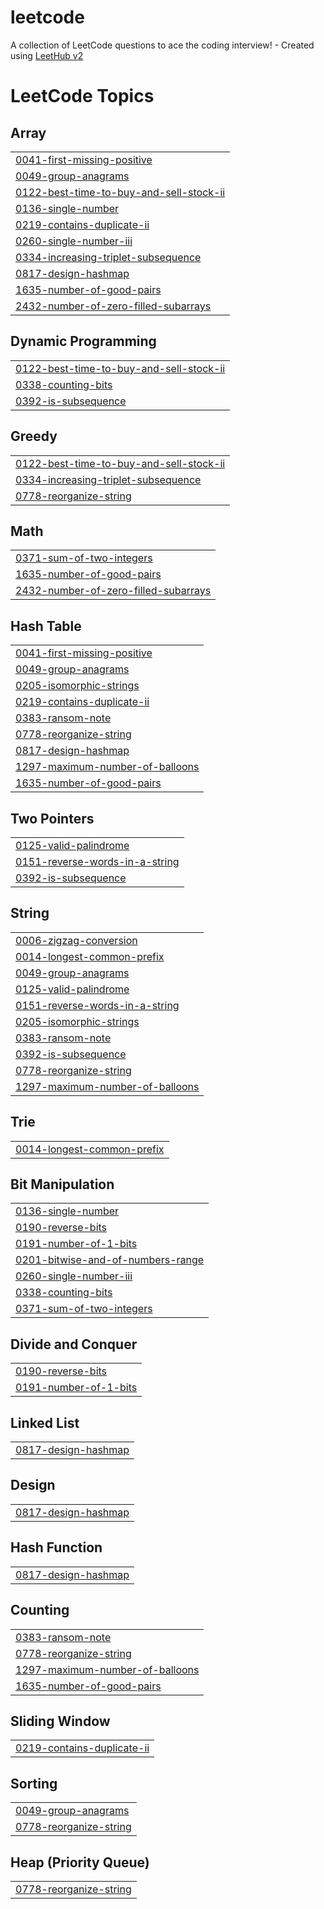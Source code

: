 # leetcode
A collection of LeetCode questions to ace the coding interview! - Created using [LeetHub v2](https://github.com/arunbhardwaj/LeetHub-2.0)

<!---LeetCode Topics Start-->
# LeetCode Topics
## Array
|  |
| ------- |
| [0041-first-missing-positive](https://github.com/lithigesh1/leetcode/tree/master/0041-first-missing-positive) |
| [0049-group-anagrams](https://github.com/lithigesh1/leetcode/tree/master/0049-group-anagrams) |
| [0122-best-time-to-buy-and-sell-stock-ii](https://github.com/lithigesh1/leetcode/tree/master/0122-best-time-to-buy-and-sell-stock-ii) |
| [0136-single-number](https://github.com/lithigesh1/leetcode/tree/master/0136-single-number) |
| [0219-contains-duplicate-ii](https://github.com/lithigesh1/leetcode/tree/master/0219-contains-duplicate-ii) |
| [0260-single-number-iii](https://github.com/lithigesh1/leetcode/tree/master/0260-single-number-iii) |
| [0334-increasing-triplet-subsequence](https://github.com/lithigesh1/leetcode/tree/master/0334-increasing-triplet-subsequence) |
| [0817-design-hashmap](https://github.com/lithigesh1/leetcode/tree/master/0817-design-hashmap) |
| [1635-number-of-good-pairs](https://github.com/lithigesh1/leetcode/tree/master/1635-number-of-good-pairs) |
| [2432-number-of-zero-filled-subarrays](https://github.com/lithigesh1/leetcode/tree/master/2432-number-of-zero-filled-subarrays) |
## Dynamic Programming
|  |
| ------- |
| [0122-best-time-to-buy-and-sell-stock-ii](https://github.com/lithigesh1/leetcode/tree/master/0122-best-time-to-buy-and-sell-stock-ii) |
| [0338-counting-bits](https://github.com/lithigesh1/leetcode/tree/master/0338-counting-bits) |
| [0392-is-subsequence](https://github.com/lithigesh1/leetcode/tree/master/0392-is-subsequence) |
## Greedy
|  |
| ------- |
| [0122-best-time-to-buy-and-sell-stock-ii](https://github.com/lithigesh1/leetcode/tree/master/0122-best-time-to-buy-and-sell-stock-ii) |
| [0334-increasing-triplet-subsequence](https://github.com/lithigesh1/leetcode/tree/master/0334-increasing-triplet-subsequence) |
| [0778-reorganize-string](https://github.com/lithigesh1/leetcode/tree/master/0778-reorganize-string) |
## Math
|  |
| ------- |
| [0371-sum-of-two-integers](https://github.com/lithigesh1/leetcode/tree/master/0371-sum-of-two-integers) |
| [1635-number-of-good-pairs](https://github.com/lithigesh1/leetcode/tree/master/1635-number-of-good-pairs) |
| [2432-number-of-zero-filled-subarrays](https://github.com/lithigesh1/leetcode/tree/master/2432-number-of-zero-filled-subarrays) |
## Hash Table
|  |
| ------- |
| [0041-first-missing-positive](https://github.com/lithigesh1/leetcode/tree/master/0041-first-missing-positive) |
| [0049-group-anagrams](https://github.com/lithigesh1/leetcode/tree/master/0049-group-anagrams) |
| [0205-isomorphic-strings](https://github.com/lithigesh1/leetcode/tree/master/0205-isomorphic-strings) |
| [0219-contains-duplicate-ii](https://github.com/lithigesh1/leetcode/tree/master/0219-contains-duplicate-ii) |
| [0383-ransom-note](https://github.com/lithigesh1/leetcode/tree/master/0383-ransom-note) |
| [0778-reorganize-string](https://github.com/lithigesh1/leetcode/tree/master/0778-reorganize-string) |
| [0817-design-hashmap](https://github.com/lithigesh1/leetcode/tree/master/0817-design-hashmap) |
| [1297-maximum-number-of-balloons](https://github.com/lithigesh1/leetcode/tree/master/1297-maximum-number-of-balloons) |
| [1635-number-of-good-pairs](https://github.com/lithigesh1/leetcode/tree/master/1635-number-of-good-pairs) |
## Two Pointers
|  |
| ------- |
| [0125-valid-palindrome](https://github.com/lithigesh1/leetcode/tree/master/0125-valid-palindrome) |
| [0151-reverse-words-in-a-string](https://github.com/lithigesh1/leetcode/tree/master/0151-reverse-words-in-a-string) |
| [0392-is-subsequence](https://github.com/lithigesh1/leetcode/tree/master/0392-is-subsequence) |
## String
|  |
| ------- |
| [0006-zigzag-conversion](https://github.com/lithigesh1/leetcode/tree/master/0006-zigzag-conversion) |
| [0014-longest-common-prefix](https://github.com/lithigesh1/leetcode/tree/master/0014-longest-common-prefix) |
| [0049-group-anagrams](https://github.com/lithigesh1/leetcode/tree/master/0049-group-anagrams) |
| [0125-valid-palindrome](https://github.com/lithigesh1/leetcode/tree/master/0125-valid-palindrome) |
| [0151-reverse-words-in-a-string](https://github.com/lithigesh1/leetcode/tree/master/0151-reverse-words-in-a-string) |
| [0205-isomorphic-strings](https://github.com/lithigesh1/leetcode/tree/master/0205-isomorphic-strings) |
| [0383-ransom-note](https://github.com/lithigesh1/leetcode/tree/master/0383-ransom-note) |
| [0392-is-subsequence](https://github.com/lithigesh1/leetcode/tree/master/0392-is-subsequence) |
| [0778-reorganize-string](https://github.com/lithigesh1/leetcode/tree/master/0778-reorganize-string) |
| [1297-maximum-number-of-balloons](https://github.com/lithigesh1/leetcode/tree/master/1297-maximum-number-of-balloons) |
## Trie
|  |
| ------- |
| [0014-longest-common-prefix](https://github.com/lithigesh1/leetcode/tree/master/0014-longest-common-prefix) |
## Bit Manipulation
|  |
| ------- |
| [0136-single-number](https://github.com/lithigesh1/leetcode/tree/master/0136-single-number) |
| [0190-reverse-bits](https://github.com/lithigesh1/leetcode/tree/master/0190-reverse-bits) |
| [0191-number-of-1-bits](https://github.com/lithigesh1/leetcode/tree/master/0191-number-of-1-bits) |
| [0201-bitwise-and-of-numbers-range](https://github.com/lithigesh1/leetcode/tree/master/0201-bitwise-and-of-numbers-range) |
| [0260-single-number-iii](https://github.com/lithigesh1/leetcode/tree/master/0260-single-number-iii) |
| [0338-counting-bits](https://github.com/lithigesh1/leetcode/tree/master/0338-counting-bits) |
| [0371-sum-of-two-integers](https://github.com/lithigesh1/leetcode/tree/master/0371-sum-of-two-integers) |
## Divide and Conquer
|  |
| ------- |
| [0190-reverse-bits](https://github.com/lithigesh1/leetcode/tree/master/0190-reverse-bits) |
| [0191-number-of-1-bits](https://github.com/lithigesh1/leetcode/tree/master/0191-number-of-1-bits) |
## Linked List
|  |
| ------- |
| [0817-design-hashmap](https://github.com/lithigesh1/leetcode/tree/master/0817-design-hashmap) |
## Design
|  |
| ------- |
| [0817-design-hashmap](https://github.com/lithigesh1/leetcode/tree/master/0817-design-hashmap) |
## Hash Function
|  |
| ------- |
| [0817-design-hashmap](https://github.com/lithigesh1/leetcode/tree/master/0817-design-hashmap) |
## Counting
|  |
| ------- |
| [0383-ransom-note](https://github.com/lithigesh1/leetcode/tree/master/0383-ransom-note) |
| [0778-reorganize-string](https://github.com/lithigesh1/leetcode/tree/master/0778-reorganize-string) |
| [1297-maximum-number-of-balloons](https://github.com/lithigesh1/leetcode/tree/master/1297-maximum-number-of-balloons) |
| [1635-number-of-good-pairs](https://github.com/lithigesh1/leetcode/tree/master/1635-number-of-good-pairs) |
## Sliding Window
|  |
| ------- |
| [0219-contains-duplicate-ii](https://github.com/lithigesh1/leetcode/tree/master/0219-contains-duplicate-ii) |
## Sorting
|  |
| ------- |
| [0049-group-anagrams](https://github.com/lithigesh1/leetcode/tree/master/0049-group-anagrams) |
| [0778-reorganize-string](https://github.com/lithigesh1/leetcode/tree/master/0778-reorganize-string) |
## Heap (Priority Queue)
|  |
| ------- |
| [0778-reorganize-string](https://github.com/lithigesh1/leetcode/tree/master/0778-reorganize-string) |
<!---LeetCode Topics End-->